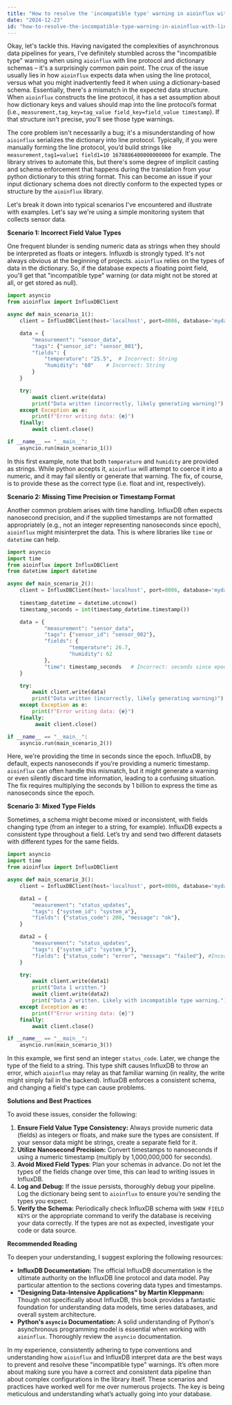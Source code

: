 ```yaml
---
title: "How to resolve the 'incompatible type' warning in aioinflux with lineprotocol and a dictionary schema?"
date: "2024-12-23"
id: "how-to-resolve-the-incompatible-type-warning-in-aioinflux-with-lineprotocol-and-a-dictionary-schema"
---
```


Okay, let's tackle this. Having navigated the complexities of asynchronous data pipelines for years, I've definitely stumbled across the "incompatible type" warning when using `aioinflux` with line protocol and dictionary schemas – it's a surprisingly common pain point. The crux of the issue usually lies in how `aioinflux` expects data when using the line protocol, versus what you might inadvertently feed it when using a dictionary-based schema. Essentially, there's a mismatch in the expected data structure. When `aioinflux` constructs the line protocol, it has a set assumption about how dictionary keys and values should map into the line protocol’s format (i.e., `measurement,tag_key=tag_value field_key=field_value timestamp`). If that structure isn't precise, you'll see those type warnings.

The core problem isn't necessarily a bug; it's a misunderstanding of how `aioinflux` serializes the dictionary into line protocol. Typically, if you were manually forming the line protocol, you’d build strings like `measurement,tag1=value1 field1=10 1678886400000000000` for example. The library strives to automate this, but there's some degree of implicit casting and schema enforcement that happens during the translation from your python dictionary to this string format. This can become an issue if your input dictionary schema does not directly conform to the expected types or structure by the `aioinflux` library.

Let's break it down into typical scenarios I've encountered and illustrate with examples. Let's say we're using a simple monitoring system that collects sensor data.

**Scenario 1: Incorrect Field Value Types**

One frequent blunder is sending numeric data as strings when they should be interpreted as floats or integers. Influxdb is strongly typed. It's not always obvious at the beginning of projects. `aioinflux` relies on the types of data in the dictionary. So, if the database expects a floating point field, you'll get that "incompatible type" warning (or data might not be stored at all, or get stored as null).

```python
import asyncio
from aioinflux import InfluxDBClient

async def main_scenario_1():
    client = InfluxDBClient(host='localhost', port=8086, database='mydatabase')

    data = {
        "measurement": "sensor_data",
        "tags": {"sensor_id": "sensor_001"},
        "fields": {
            "temperature": "25.5",  # Incorrect: String
            "humidity": "60"    # Incorrect: String
        }
    }

    try:
        await client.write(data)
        print("Data written (incorrectly, likely generating warning)")
    except Exception as e:
        print(f"Error writing data: {e}")
    finally:
        await client.close()

if __name__ == "__main__":
    asyncio.run(main_scenario_1())
```

In this first example, note that both `temperature` and `humidity` are provided as strings. While python accepts it, `aioinflux` will attempt to coerce it into a numeric, and it may fail silently or generate that warning. The fix, of course, is to provide these as the correct type (i.e. float and int, respectively).

**Scenario 2: Missing Time Precision or Timestamp Format**

Another common problem arises with time handling. InfluxDB often expects nanosecond precision, and if the supplied timestamps are not formatted appropriately (e.g., not an integer representing nanoseconds since epoch), `aioinflux` might misinterpret the data. This is where libraries like `time` or `datetime` can help.

```python
import asyncio
import time
from aioinflux import InfluxDBClient
from datetime import datetime

async def main_scenario_2():
    client = InfluxDBClient(host='localhost', port=8086, database='mydatabase')
    
    timestamp_datetime = datetime.utcnow()
    timestamp_seconds = int(timestamp_datetime.timestamp())

    data = {
            "measurement": "sensor_data",
            "tags": {"sensor_id": "sensor_002"},
            "fields": {
                    "temperature": 26.7,
                    "humidity": 62
            },
            "time": timestamp_seconds   # Incorrect: seconds since epoch
    }

    try:
        await client.write(data)
        print("Data written (incorrectly, likely generating warning)")
    except Exception as e:
        print(f"Error writing data: {e}")
    finally:
         await client.close()

if __name__ == "__main__":
    asyncio.run(main_scenario_2())
```

Here, we're providing the time in seconds since the epoch. InfluxDB, by default, expects nanoseconds if you're providing a numeric timestamp. `aioinflux` can often handle this mismatch, but it might generate a warning or even silently discard time information, leading to a confusing situation. The fix requires multiplying the seconds by 1 billion to express the time as nanoseconds since the epoch.

**Scenario 3: Mixed Type Fields**

Sometimes, a schema might become mixed or inconsistent, with fields changing type (from an integer to a string, for example). InfluxDB expects a consistent type throughout a field. Let’s try and send two different datasets with different types for the same fields.

```python
import asyncio
import time
from aioinflux import InfluxDBClient

async def main_scenario_3():
    client = InfluxDBClient(host='localhost', port=8086, database='mydatabase')

    data1 = {
        "measurement": "status_updates",
        "tags": {"system_id": "system_a"},
        "fields": {"status_code": 200, "message": "ok"},
    }

    data2 = {
        "measurement": "status_updates",
        "tags": {"system_id": "system_b"},
        "fields": {"status_code": "error", "message": "failed"}, #Incorrect field type
    }

    try:
        await client.write(data1)
        print("Data 1 written.")
        await client.write(data2)
        print("Data 2 written. Likely with incompatible type warning.")
    except Exception as e:
        print(f"Error writing data: {e}")
    finally:
        await client.close()

if __name__ == "__main__":
    asyncio.run(main_scenario_3())
```

In this example, we first send an integer `status_code`. Later, we change the type of the field to a string. This type shift causes InfluxDB to throw an error, which `aioinflux` may relay as that familiar warning (in reality, the write might simply fail in the backend). InfluxDB enforces a consistent schema, and changing a field's type can cause problems.

**Solutions and Best Practices**

To avoid these issues, consider the following:

1.  **Ensure Field Value Type Consistency:** Always provide numeric data (fields) as integers or floats, and make sure the types are consistent. If your sensor data might be strings, create a separate field for it.
2.  **Utilize Nanosecond Precision:** Convert timestamps to nanoseconds if using a numeric timestamp (multiply by 1,000,000,000 for seconds).
3.  **Avoid Mixed Field Types**: Plan your schemas in advance. Do not let the types of the fields change over time, this can lead to writing issues in InfluxDB.
4.  **Log and Debug:** If the issue persists, thoroughly debug your pipeline. Log the dictionary being sent to `aioinflux` to ensure you’re sending the types you expect.
5.  **Verify the Schema:** Periodically check InfluxDB schema with `SHOW FIELD KEYS` or the appropriate command to verify the database is receiving your data correctly. If the types are not as expected, investigate your code or data source.

**Recommended Reading**

To deepen your understanding, I suggest exploring the following resources:

*   **InfluxDB Documentation:** The official InfluxDB documentation is the ultimate authority on the InfluxDB line protocol and data model. Pay particular attention to the sections covering data types and timestamps.
*   **"Designing Data-Intensive Applications" by Martin Kleppmann:** Though not specifically about InfluxDB, this book provides a fantastic foundation for understanding data models, time series databases, and overall system architecture.
*   **Python's `asyncio` Documentation:** A solid understanding of Python's asynchronous programming model is essential when working with `aioinflux`. Thoroughly review the `asyncio` documentation.

In my experience, consistently adhering to type conventions and understanding how `aioinflux` and InfluxDB interpret data are the best ways to prevent and resolve these "incompatible type" warnings. It’s often more about making sure you have a correct and consistent data pipeline than about complex configurations in the library itself. These scenarios and practices have worked well for me over numerous projects. The key is being meticulous and understanding what’s actually going into your database.
